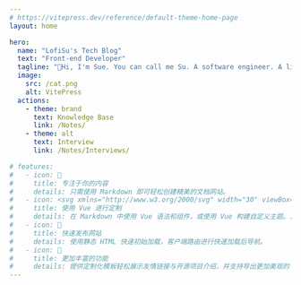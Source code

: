 ```yaml
---
# https://vitepress.dev/reference/default-theme-home-page
layout: home

hero:
  name: "LofiSu's Tech Blog"
  text: "Front-end Developer"
  tagline: "🚀Hi, I'm Sue. You can call me Su. A software engineer. A lifelong learner. A dreamer."
  image:
    src: /cat.png
    alt: VitePress
  actions:
    - theme: brand
      text: Knowledge Base
      link: /Notes/
    - theme: alt
      text: Interview
      link: /Notes/Interviews/

# features:
#   - icon: 📝
#     title: 专注于你的内容
#     details: 只需使用 Markdown 即可轻松创建精美的文档网站。
#   - icon: <svg xmlns="http://www.w3.org/2000/svg" width="30" viewBox="0 0 256 220.8"><path fill="#41B883" d="M204.8 0H256L128 220.8 0 0h97.92L128 51.2 157.44 0h47.36Z"/><path fill="#41B883" d="m0 0 128 220.8L256 0h-51.2L128 132.48 50.56 0H0Z"/><path fill="#35495E" d="M50.56 0 128 133.12 204.8 0h-47.36L128 51.2 97.92 0H50.56Z"/></svg>
#     title: 使用 Vue 进行定制
#     details: 在 Markdown 中使用 Vue 语法和组件，或使用 Vue 构建自定义主题。.
#   - icon: 🚀
#     title: 快速发布网站
#     details: 使用静态 HTML 快速初始加载，客户端路由进行快速加载后导航。
#   - icon: 🦄
#     title: 更加丰富的功能
#     details: 提供定制化模板轻松展示友情链接与开源项目介绍，并支持导出更加美观的 PDF 文件。
---
```

